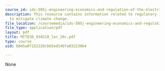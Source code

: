 ```yaml
---
course_id: ids-505j-engineering-economics-and-regulation-of-the-electric-power-sector-spring-2010
description: This resource contains information related to regulatory instruments
  to mitigate climate change.
file_location: /coursemedia/ids-505j-engineering-economics-and-regulation-of-the-electric-power-sector-spring-2010/b845a07152220cbb5ed146fa032230b4_MITESD_934S10_lec_26c.pdf
file_type: application/pdf
layout: pdf
title: MITESD_934S10_lec_26c.pdf
type: course
uid: b845a07152220cbb5ed146fa032230b4

---
```

None